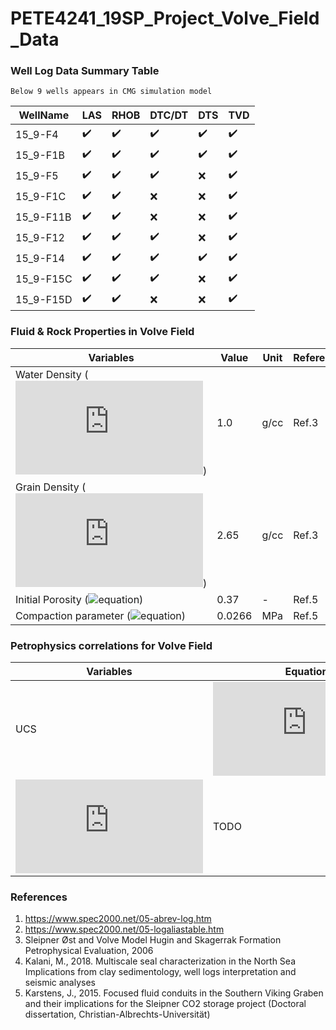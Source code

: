 # PETE4241_19SP_Project_Volve_Field_Data

### Well Log Data Summary Table

	Below 9 wells appears in CMG simulation model
| WellName |      LAS      |  RHOB |  DTC/DT | DTS | TVD|
|----------|----------------  |------------------- |--|--|--|
| 15_9-F4  |:heavy_check_mark:| :heavy_check_mark: |:heavy_check_mark:|:heavy_check_mark:|:heavy_check_mark:|
| 15_9-F1B |:heavy_check_mark:| :heavy_check_mark: |:heavy_check_mark:|:heavy_check_mark:|:heavy_check_mark:|
| 15_9-F5  | :heavy_check_mark:| :heavy_check_mark: |:heavy_check_mark:|:x:|:heavy_check_mark:|
| 15_9-F1C | :heavy_check_mark:| :heavy_check_mark: |:x:|:x:|:heavy_check_mark:|
| 15_9-F11B| :heavy_check_mark:| :heavy_check_mark: |:x:|:x:|:heavy_check_mark:|
| 15_9-F12 | :heavy_check_mark:| :heavy_check_mark: |:heavy_check_mark:|:x:|:heavy_check_mark:|
| 15_9-F14 |:heavy_check_mark:| :heavy_check_mark: |:heavy_check_mark:|:heavy_check_mark:|:heavy_check_mark:|
| 15_9-F15C| :heavy_check_mark:| :heavy_check_mark: |:heavy_check_mark:|:x:|:heavy_check_mark:|
| 15_9-F15D| :heavy_check_mark:| :heavy_check_mark: |:x:|:x:|:heavy_check_mark:|

### Fluid & Rock Properties in Volve Field

| Variables					|      Value      |  Unit |  Reference |
|----------					|---------------- |------------ |--|
| Water Density (![equation](https://latex.codecogs.com/png.latex?%24%5Crho_%7Bw%7D%24))  |1.0| g/cc |Ref.3|
| Grain Density (![equation](https://latex.codecogs.com/png.latex?%24%5Crho_%7Bma%7D%24))  |2.65| g/cc |Ref.3|
| Initial Porosity (![equation](https://latex.codecogs.com/png.latex?\phi_0))  |0.37| - |Ref.5|
| Compaction parameter (![equation](https://latex.codecogs.com/png.latex?\beta))  |0.0266| MPa |Ref.5|


### Petrophysics correlations for Volve Field

| Variables					|     Equation    | Unit|  Reference |
|----------					|---------------- |------------ |--|
| UCS  |![equation](https://latex.codecogs.com/png.latex?%24e%5E%7B-6.36&plus;2.45log%280.86V_p-1172%29%7D%24)|V_p(m/s), UCS(MPa)			|Ref.4|
| ![equation](https://latex.codecogs.com/png.latex?%24%5Cphi%24)  |TODO|TODO		|Ref.3|

### References

1. https://www.spec2000.net/05-abrev-log.htm
2. https://www.spec2000.net/05-logaliastable.htm
3. Sleipner Øst and Volve Model Hugin and Skagerrak Formation Petrophysical Evaluation, 2006 
4. Kalani, M., 2018. Multiscale seal characterization in the North Sea Implications from clay
sedimentology, well logs interpretation and seismic analyses
5. Karstens, J., 2015. Focused fluid conduits in the Southern Viking Graben and their implications for the
Sleipner CO2 storage project (Doctoral dissertation, Christian-Albrechts-Universität)
